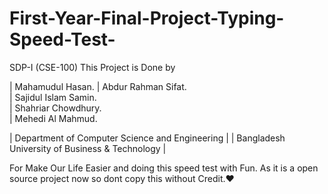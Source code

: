 # First-Year-Final-Project-Typing-Speed-Test-
SDP-I (CSE-100)
This Project is Done by 

| Mahamudul Hasan.
| Abdur Rahman Sifat.                                   
| Sajidul Islam Samin.                   
| Shahriar Chowdhury.                    
| Mehedi Al Mahmud.    


| Department of Computer Science and Engineering |
| Bangladesh University of Business & Technology |


For Make Our Life Easier and doing this speed test with Fun.
As it is a open source project now so dont copy this without Credit.❤️
